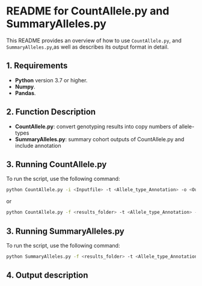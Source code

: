 # README for CountAllele.py and SummaryAlleles.py

This README provides an overview of how to use `CountAllele.py`, and `SummaryAlleles.py`,as well as describes its output format in detail.

## 1. Requirements
- **Python** version 3.7 or higher.
- **Numpy**.
- **Pandas**.

## 2. Function Description
- **CountAllele.py**: convert genotyping results into copy numbers of allele-types
- **SummaryAlleles.py**: summary cohort outputs of CountAllele.py and include annotation

## 3. Running CountAllele.py

To run the script, use the following command:

```bash
python CountAllele.py -i <Inputfile> -t <Allele_type_Annotation> -o <Outputfile>
```
or
```bash
python CountAllele.py -f <results_folder> -t <Allele_type_Annotation> -n <numthreads>
```

## 3. Running SummaryAlleles.py

To run the script, use the following command:

```bash
python SummaryAlleles.py -f <results_folder> -t <Allele_type_Annotation> -o <Outputfile>
```

## 4. Output description


